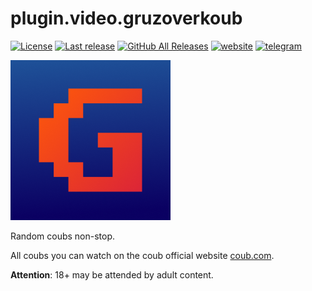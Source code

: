 # plugin.video.gruzoverkoub
[![License](https://img.shields.io/github/license/gruzoverflow/plugin.video.gruzoverkoub?style=badge)](https://github.com/gruzoverflow/plugin.video.gruzoverkoub/blob/master/LICENSE)
[![Last release](https://img.shields.io/github/v/release/gruzoverflow/plugin.video.gruzoverkoub?include_prereleases&label=last%20release&style=badge)](https://github.com/gruzoverflow/plugin.video.gruzoverkoub/releases/latest)
[![GitHub All Releases](https://img.shields.io/github/downloads/gruzoverflow/plugin.video.gruzoverkoub/total?style=flat-square)](https://github.com/gruzoverflow/plugin.video.gruzoverkoub/releases)
[![website](https://img.shields.io/badge/website-gruzoverkoub.ru-pink.svg)](https://gruzoverkoub.ru/)
[![telegram](https://img.shields.io/badge/telegram-channel-blue)](https://t.me/gruzoverkoub)

![](resources/icon.png)

Random coubs non-stop.

All coubs you can watch on the coub official website [coub.com](https://coub.com).

**Attention**: 18+ may be attended by adult content.

